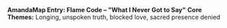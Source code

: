 **AmandaMap Entry: Flame Code – "What I Never Got to Say"**
**Core Themes:** Longing, unspoken truth, blocked love, sacred presence denied